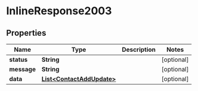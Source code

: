 
# InlineResponse2003

## Properties
Name | Type | Description | Notes
------------ | ------------- | ------------- | -------------
**status** | **String** |  |  [optional]
**message** | **String** |  |  [optional]
**data** | [**List&lt;ContactAddUpdate&gt;**](ContactAddUpdate.md) |  |  [optional]



